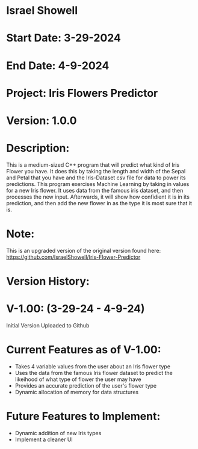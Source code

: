 # Israel Showell
# Start Date: 3-29-2024
# End Date: 4-9-2024
# Project: Iris Flowers Predictor
# Version: 1.0.0

# Description:
This is a medium-sized C++ program that will predict what kind of Iris Flower you have. 
It does this by taking the length and width of the Sepal and Petal that you have and the Iris-Dataset csv file for data to power its predictions.
This program exercises Machine Learning by taking in values for a new Iris flower.
It uses data from the famous iris dataset, and then processes the new input.
Afterwards, it will show how confidient it is in its prediction, and then add the new flower in as the
type it is most sure that it is. 

# Note:
This is an upgraded version of the original version found here:
https://github.com/IsraelShowell/Iris-Flower-Predictor
# Version History:

# V-1.00: (3-29-24 - 4-9-24)
Initial Version
Uploaded to Github

# Current Features as of V-1.00:
- Takes 4 variable values from the user about an Iris flower type 
- Uses the data from the famous Iris flower dataset to predict the likeihood of what type of flower the user may have
- Provides an accurate prediction of the user's flower type
- Dynamic allocation of memory for data structures

# Future Features to Implement:
- Dynamic addition of new Iris types
- Implement a cleaner UI



